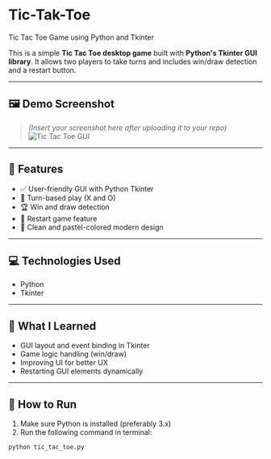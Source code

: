 # Tic-Tak-Toe
Tic Tac Toe Game using Python and Tkinter

This is a simple **Tic Tac Toe desktop game** built with **Python's Tkinter GUI library**. It allows two players to take turns and includes win/draw detection and a restart button.

---

## 🖼️ Demo Screenshot

> *(Insert your screenshot here after uploading it to your repo)*  
> ![Tic Tac Toe GUI](screenshot.png)

---

## 🚀 Features

- ✅ User-friendly GUI with Python Tkinter
- 🎯 Turn-based play (X and O)
- 🏆 Win and draw detection
- 🔁 Restart game feature
- 🎨 Clean and pastel-colored modern design

---

## 💻 Technologies Used

- Python
- Tkinter

---


## 🧠 What I Learned

- GUI layout and event binding in Tkinter  
- Game logic handling (win/draw)  
- Improving UI for better UX  
- Restarting GUI elements dynamically

---

## 🔧 How to Run

1. Make sure Python is installed (preferably 3.x)
2. Run the following command in terminal:
```bash
python tic_tac_toe.py
